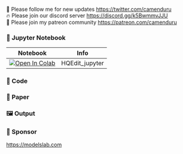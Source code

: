 🐣 Please follow me for new updates https://twitter.com/camenduru <br />
🔥 Please join our discord server https://discord.gg/k5BwmmvJJU <br />
🥳 Please join my patreon community https://patreon.com/camenduru <br />

### 🍊 Jupyter Notebook

| Notebook | Info
| --- | --- |
[![Open In Colab](https://colab.research.google.com/assets/colab-badge.svg)](https://colab.research.google.com/github/camenduru/HQEdit-jupyter/blob/main/HQEdit_jupyter.ipynb) | HQEdit_jupyter

### 🧬 Code


### 📄 Paper


### 🖼 Output


### 🏢 Sponsor
https://modelslab.com
